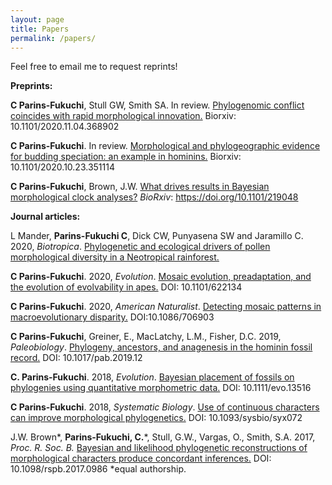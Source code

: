 ```yaml
---
layout: page
title: Papers
permalink: /papers/
---
```


Feel free to email me to request reprints!

**Preprints:**

**C Parins-Fukuchi**, Stull GW, Smith SA. In review. [Phylogenomic conflict coincides with rapid morphological innovation.](https://www.biorxiv.org/content/10.1101/2020.11.04.368902v1) Biorxiv: 10.1101/2020.11.04.368902

**C Parins-Fukuchi**. In review. [Morphological and phylogeographic evidence for budding speciation: an example in hominins.](https://www.biorxiv.org/content/10.1101/2020.10.23.351114v1) Biorxiv: 10.1101/2020.10.23.351114

**C Parins-Fukuchi**, Brown, J.W. [What drives results in Bayesian morphological clock analyses?](https://www.biorxiv.org/content/10.1101/219048v1.abstract) _BioRxiv_: https://doi.org/10.1101/219048

**Journal articles:**

L Mander, **Parins-Fukuchi C**, Dick CW, Punyasena SW and Jaramillo C. 2020, _Biotropica_. [Phylogenetic and ecological drivers of pollen morphological diversity in a Neotropical rainforest.](https://onlinelibrary.wiley.com/doi/full/10.1111/btp.12847)


**C Parins-Fukuchi**. 2020, _Evolution_. [Mosaic evolution, preadaptation, and the evolution of evolvability in apes.](https://onlinelibrary.wiley.com/doi/10.1111/evo.13923) DOI: 10.1101/622134

**C Parins-Fukuchi**. 2020, _American Naturalist_. [Detecting mosaic patterns in macroevolutionary disparity.](https://www.journals.uchicago.edu/doi/abs/10.1086/706903) DOI:10.1086/706903 

**C Parins-Fukuchi**, Greiner, E., MacLatchy, L.M., Fisher, D.C. 2019, _Paleobiology_. [Phylogeny, ancestors, and anagenesis in the hominin fossil record.](https://www.cambridge.org/core/journals/paleobiology/article/phylogeny-ancestors-and-anagenesis-in-the-hominin-fossil-record/C3FE4FE5F6F137BA142EE59A62F9D3CB) DOI: 10.1017/pab.2019.12 

**C. Parins-Fukuchi**. 2018, _Evolution_. [Bayesian placement of fossils on phylogenies using quantitative morphometric data.](https://onlinelibrary.wiley.com/doi/full/10.1111/evo.13516) DOI: 10.1111/evo.13516

**C Parins-Fukuchi**. 2018, _Systematic Biology_. [Use of continuous characters can improve morphological phylogenetics.](https://academic.oup.com/sysbio/article/67/2/328/4102005) DOI: 10.1093/sysbio/syx072

J.W. Brown\*, **Parins-Fukuchi, C.**\*, Stull, G.W., Vargas, O., Smith, S.A. 2017, _Proc. R. Soc. B._ [Bayesian and likelihood phylogenetic reconstructions of morphological characters produce concordant inferences.](https://royalsocietypublishing.org/doi/full/10.1098/rspb.2017.0986) DOI: 10.1098/rspb.2017.0986    \*equal authorship.


